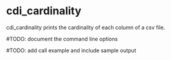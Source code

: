# cdi_cardinality

cdi_cardinality prints the cardinality of each column of a csv file.

#TODO: document the command line options

#TODO: add call example and include sample output